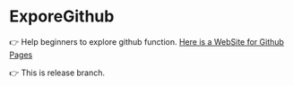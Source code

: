 # ExporeGithub

👉 Help beginners to explore github function. [Here is a WebSite for Github Pages](https://fangjian98.github.io/ExploreGithub/)

👉 This is release branch.


